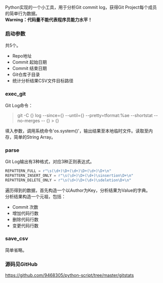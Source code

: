 Python实现的一个小工具，用于分析Git commit log，获得Git Project每个成员的简单行为数据。  
**Warning：代码量不能代表程序员能力水平！**  

### 启动参数
共5个。  
+ Repo地址
+ Commit 起始日期
+ Commit 结束日期
+ Git仓库子目录
+ 统计分析结果CSV文件目标路径

### exec_git
Git Log命令：  
> git -C {} log --since={} --until={} --pretty=tformat:%ae --shortstat --no-merges -- {} > {}

填入参数，调用系统命令'os.system()'，输出结果至本地临时文件。读取至内存，简单的String Array。  

### parse
Git Log输出有3种格式，对应3种正则表达式。  
```Python
REPATTERN_FULL = r"\s(\d+)\D+(\d+)\D+(\d+)\D+\n"
REPATTERN_INSERT_ONLY = r"\s(\d+)\D+(\d+)\sinsertion\D+\n"
REPATTERN_DELETE_ONLY = r"\s(\d+)\D+(\d+)\sdeletion\D+\n"
```
遍历得到的数据，首先构造一个以Author为Key，分析结果为Value的字典。  
分析结果构造一个元祖，包括：  
+ Commit 次数
+ 增加代码行数
+ 删除代码行数
+ 变更代码行数

### save_csv
简单省略。

### 源码见GitHub
https://github.com/9468305/python-script/tree/master/gitstats  
